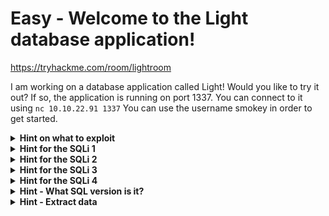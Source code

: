# **Easy - Welcome to the Light database application!**
https://tryhackme.com/room/lightroom

I am working on a database application called Light! Would you like to try it out?
If so, the application is running on port 1337. You can connect to it using ``nc 10.10.22.91 1337``
You can use the username smokey in order to get started.

<details>
  <summary><strong>Hint on what to exploit</strong></summary>
  
  - SQLi on the username input
</details>

<details>
  <summary><strong>Hint for the SQLi 1</strong></summary>
  
  - Custom filters to overcome, e.g can't use --
</details>

<details>
  <summary><strong>Hint for the SQLi 2</strong></summary>
  
  - can't use -- although can correct syntax for most with using ' as ending
</details>

<details>
  <summary><strong>Hint for the SQLi 3</strong></summary>
  
  - type upper and lower case in combo for filtered commands
</details>

<details>
  <summary><strong>Hint for the SQLi 4</strong></summary>
  
  - Rearch SQL operations that combines the results of two or more SELECT statements into a single result set.
</details>

<details>
  <summary><strong>Hint - What SQL version is it?</strong></summary>
  
  - MySQL: ``SELECT @@version``
  - Postgre: ``SQL SELECT version()``
  - SQLite: ``SELECT sqlite_version()``
  - MSSQL: ``SELECT @@version``
</details>

<details>
  <summary><strong>Hint - Extract data</strong></summary>
  
  - Research how to extract table names
  - Research how to extract the SQL to create that table
  - Research how select data from the columns found within the creation SQL

</details>
